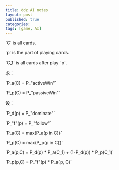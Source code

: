 ```yaml
---
title: ddz AI notes
layout: post
published: true
categories:
tags: [game, AI]
---
```

\`C\` is all cards.

\`p\` is the part of playing cards.

\`C_1\` is all cards after play \`p\`.

求：

\`P_a(C) = P_"activeWin"\`

\`P_p(C) = P_"passiveWin"\`

设：

\`P_d(p) = P_"dominate"\`

\`P_"f"(p) = P_"follow"\`

\`P_a(C) = max(P_a(p in C))\`

\`P_p(C) = max(P_p(p in C))\`

\`P_a(p,C) = P_d(p) * P_a(C_1) + (1-P_d(p)) * P_p(C_1)\`

\`P_p(p,C) = P_"f"(p) * P_a(p, C)\`
